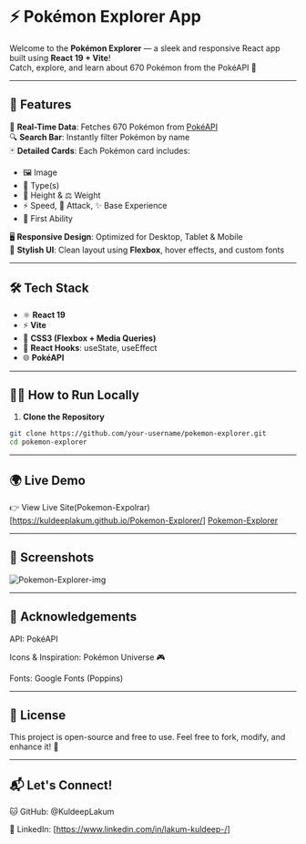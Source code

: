 # ⚡️ Pokémon Explorer App

Welcome to the **Pokémon Explorer** — a sleek and responsive React app built using **React 19 + Vite**!  
Catch, explore, and learn about 670 Pokémon from the PokéAPI 🎯

---

## 🚀 Features

🧩 **Real-Time Data**: Fetches 670 Pokémon from [PokéAPI](https://pokeapi.co)  
🔍 **Search Bar**: Instantly filter Pokémon by name  
🃏 **Detailed Cards**: Each Pokémon card includes:
- 🖼️ Image
- 🧬 Type(s)
- 📏 Height & ⚖️ Weight
- ⚡ Speed, 🥊 Attack, ✨ Base Experience
- 🧠 First Ability

🖥️ **Responsive Design**: Optimized for Desktop, Tablet & Mobile  
🎨 **Stylish UI**: Clean layout using **Flexbox**, hover effects, and custom fonts

---

## 🛠️ Tech Stack

- ⚛️ **React 19**
- ⚡ **Vite**
- 🎨 **CSS3 (Flexbox + Media Queries)**
- 🧠 **React Hooks**: useState, useEffect
- 🌐 **PokéAPI**

---

## 🧑‍💻 How to Run Locally

1. **Clone the Repository**  
```bash
git clone https://github.com/your-username/pokemon-explorer.git
cd pokemon-explorer
```
---

## 🌍 Live Demo

👉 View Live Site(Pokemon-Expolrar)[https://kuldeeplakum.github.io/Pokemon-Explorer/]
[Pokemon-Explorer](https://pokemonn-expolorerr.netlify.app/)

---

## 📸 Screenshots

![Pokemon-Explorer-img](https://github.com/user-attachments/assets/8dde2da8-01c2-4222-8d3b-345a5372fd06)

---


## 🙏 Acknowledgements

API: PokéAPI

Icons & Inspiration: Pokémon Universe 🎮

Fonts: Google Fonts (Poppins)

---

## 📃 License
This project is open-source and free to use.
Feel free to fork, modify, and enhance it! 💖

---

## 📬 Let's Connect!

🐱 GitHub: @KuldeepLakum

💼 LinkedIn: [https://www.linkedin.com/in/lakum-kuldeep-/]


